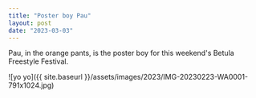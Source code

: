 ```yaml
---
title: "Poster boy Pau"
layout: post
date: "2023-03-03"
---
```


Pau, in the orange pants, is the poster boy for this weekend's Betula Freestyle Festival.

![yo yo]({{ site.baseurl }}/assets/images/2023/IMG-20230223-WA0001-791x1024.jpg)

